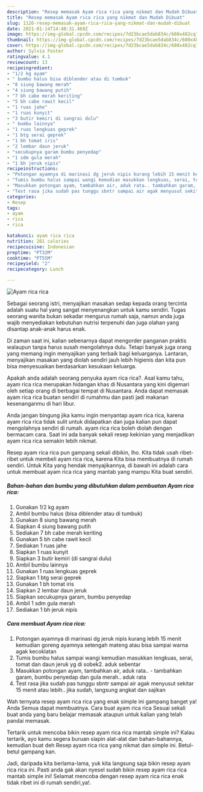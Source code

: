 ```yaml
---
description: "Resep memasak Ayam rica rica yang nikmat dan Mudah Dibuat"
title: "Resep memasak Ayam rica rica yang nikmat dan Mudah Dibuat"
slug: 1126-resep-memasak-ayam-rica-rica-yang-nikmat-dan-mudah-dibuat
date: 2021-01-14T14:48:31.469Z
image: https://img-global.cpcdn.com/recipes/7d23bcae5dab834c/680x482cq70/ayam-rica-rica-foto-resep-utama.jpg
thumbnail: https://img-global.cpcdn.com/recipes/7d23bcae5dab834c/680x482cq70/ayam-rica-rica-foto-resep-utama.jpg
cover: https://img-global.cpcdn.com/recipes/7d23bcae5dab834c/680x482cq70/ayam-rica-rica-foto-resep-utama.jpg
author: Sylvia Foster
ratingvalue: 4.1
reviewcount: 13
recipeingredient:
- "1/2 kg ayam"
- " bumbu halus bisa diblender atau di tumbuk"
- "8 siung bawang merah"
- "4 siung bawang putih"
- "7 bh cabe merah keriting"
- "5 bh cabe rawit kecil"
- "1 ruas jahe"
- "1 ruas kunyit"
- "3 butir kemiri di sangrai dulu"
- " bumbu lainnya"
- "1 ruas lengkuas geprek"
- "1 btg serai geprek"
- "1 bh tomat iris"
- "2 lembar daun jeruk"
- "secukupnya garam bumbu penyedap"
- "1 sdm gula merah"
- "1 bh jeruk nipis"
recipeinstructions:
- "Potongan ayamnya di marinasi dg jeruk nipis kurang lebih 15 menit kemudian goreng ayamnya setengah mateng atau bisa sampai warna agak kecoklatan"
- "Tumis bumbu halus sampai wangi kemudian masukkan lengkuas, serai, tomat dan daun jeruk yg di sobek2. aduk sebentar"
- "Masukkan potongan ayam, tambahkan air, aduk rata.. tambahkan garam, bumbu penyedap dan gula merah.. aduk rata"
- "Test rasa jika sudah pas tunggu sbntr sampai air agak menyusut sekitar 15 menit atau lebih.. jika sudah, langsung angkat dan sajikan"
categories:
- Resep
tags:
- ayam
- rica
- rica

katakunci: ayam rica rica 
nutrition: 261 calories
recipecuisine: Indonesian
preptime: "PT32M"
cooktime: "PT55M"
recipeyield: "2"
recipecategory: Lunch

---
```



![Ayam rica rica](https://img-global.cpcdn.com/recipes/7d23bcae5dab834c/680x482cq70/ayam-rica-rica-foto-resep-utama.jpg)

Sebagai seorang istri, menyajikan masakan sedap kepada orang tercinta adalah suatu hal yang sangat menyenangkan untuk kamu sendiri. Tugas seorang  wanita bukan sekadar mengurus rumah saja, namun anda juga wajib menyediakan kebutuhan nutrisi terpenuhi dan juga olahan yang disantap anak-anak harus enak.

Di zaman  saat ini, kalian sebenarnya dapat mengorder panganan praktis walaupun tanpa harus susah mengolahnya dulu. Tetapi banyak juga orang yang memang ingin menyajikan yang terbaik bagi keluarganya. Lantaran, menyajikan masakan yang diolah sendiri jauh lebih higienis dan kita pun bisa menyesuaikan berdasarkan kesukaan keluarga. 



Apakah anda adalah seorang penyuka ayam rica rica?. Asal kamu tahu, ayam rica rica merupakan hidangan khas di Nusantara yang kini digemari oleh setiap orang di berbagai tempat di Nusantara. Anda dapat memasak ayam rica rica buatan sendiri di rumahmu dan pasti jadi makanan kesenanganmu di hari libur.

Anda jangan bingung jika kamu ingin menyantap ayam rica rica, karena ayam rica rica tidak sulit untuk didapatkan dan juga kalian pun dapat mengolahnya sendiri di rumah. ayam rica rica boleh diolah dengan bermacam cara. Saat ini ada banyak sekali resep kekinian yang menjadikan ayam rica rica semakin lebih nikmat.

Resep ayam rica rica pun gampang sekali dibikin, lho. Kita tidak usah ribet-ribet untuk membeli ayam rica rica, karena Kita bisa membuatnya di rumah sendiri. Untuk Kita yang hendak menyajikannya, di bawah ini adalah cara untuk membuat ayam rica rica yang mantab yang mampu Kita buat sendiri.

<!--inarticleads1-->

##### Bahan-bahan dan bumbu yang dibutuhkan dalam pembuatan Ayam rica rica:

1. Gunakan 1/2 kg ayam
1. Ambil  bumbu halus (bisa diblender atau di tumbuk)
1. Gunakan 8 siung bawang merah
1. Siapkan 4 siung bawang putih
1. Sediakan 7 bh cabe merah keriting
1. Gunakan 5 bh cabe rawit kecil
1. Sediakan 1 ruas jahe
1. Siapkan 1 ruas kunyit
1. Siapkan 3 butir kemiri (di sangrai dulu)
1. Ambil  bumbu lainnya
1. Gunakan 1 ruas lengkuas geprek
1. Siapkan 1 btg serai geprek
1. Gunakan 1 bh tomat iris
1. Siapkan 2 lembar daun jeruk
1. Siapkan secukupnya garam, bumbu penyedap
1. Ambil 1 sdm gula merah
1. Sediakan 1 bh jeruk nipis




<!--inarticleads2-->

##### Cara membuat Ayam rica rica:

1. Potongan ayamnya di marinasi dg jeruk nipis kurang lebih 15 menit kemudian goreng ayamnya setengah mateng atau bisa sampai warna agak kecoklatan
1. Tumis bumbu halus sampai wangi kemudian masukkan lengkuas, serai, tomat dan daun jeruk yg di sobek2. aduk sebentar
1. Masukkan potongan ayam, tambahkan air, aduk rata.. - tambahkan garam, bumbu penyedap dan gula merah.. aduk rata
1. Test rasa jika sudah pas tunggu sbntr sampai air agak menyusut sekitar 15 menit atau lebih.. jika sudah, langsung angkat dan sajikan




Wah ternyata resep ayam rica rica yang enak simple ini gampang banget ya! Anda Semua dapat membuatnya. Cara buat ayam rica rica Sesuai sekali buat anda yang baru belajar memasak ataupun untuk kalian yang telah pandai memasak.

Tertarik untuk mencoba bikin resep ayam rica rica mantab simple ini? Kalau tertarik, ayo kamu segera buruan siapin alat-alat dan bahan-bahannya, kemudian buat deh Resep ayam rica rica yang nikmat dan simple ini. Betul-betul gampang kan. 

Jadi, daripada kita berlama-lama, yuk kita langsung saja bikin resep ayam rica rica ini. Pasti anda gak akan nyesel sudah bikin resep ayam rica rica mantab simple ini! Selamat mencoba dengan resep ayam rica rica enak tidak ribet ini di rumah sendiri,ya!.

